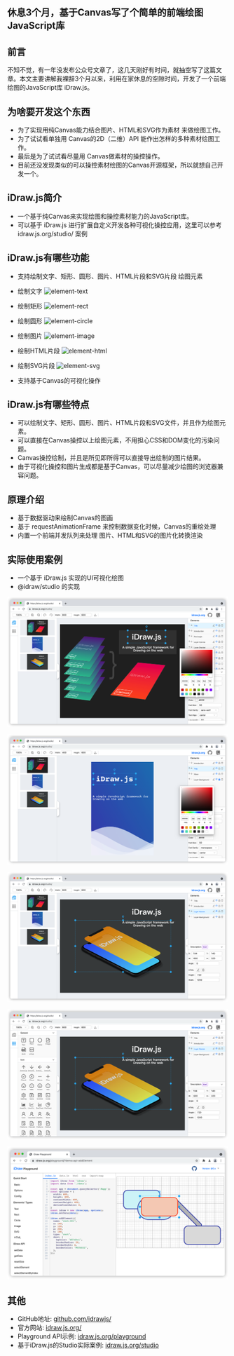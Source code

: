 ## 休息3个月，基于Canvas写了个简单的前端绘图JavaScript库

## 前言
不知不觉，有一年没发布公众号文章了，这几天刚好有时间，就抽空写了这篇文章。本文主要讲解我裸辞3个月以来，利用在家休息的空隙时间，开发了一个前端绘图的JavaScript库 iDraw.js。
## 为啥要开发这个东西

- 为了实现用纯Canvas能力结合图片、HTML和SVG作为素材 来做绘图工作。
- 为了试试看单独用 Canvas的2D（二维）API 能作出怎样的多种素材绘图工作。
- 最后是为了试试看尽量用 Canvas做素材的操控操作。
- 目前还没发现类似的可以操控素材绘图的Canvas开源框架，所以就想自己开发一个。
## iDraw.js简介

- 一个基于纯Canvas来实现绘图和操控素材能力的JavaScript库。
- 可以基于 iDraw.js 进行扩展自定义开发各种可视化操控应用，这里可以参考 idraw.js.org/studio/ 案例
## iDraw.js有哪些功能

- 支持绘制文字、矩形、圆形、图片、HTML片段和SVG片段 绘图元素
- 绘制文字
![element-text](./images/element-text.gif)
- 绘制矩形
![element-rect](./images/element-rect.gif)
- 绘制圆形
![element-circle](./images/element-circle.gif)
- 绘制图片
![element-image](./images/element-image.gif)
- 绘制HTML片段
![element-html](./images/element-html.gif)
- 绘制SVG片段
![element-svg](./images/element-svg.gif)

- 支持基于Canvas的可视化操作

## iDraw.js有哪些特点


- 可以绘制文字、矩形、圆形、图片、HTML片段和SVG文件，并且作为绘图元素。
- 可以直接在Canvas操控以上绘图元素，不用担心CSS和DOM变化的污染问题。
- Canvas操控绘制，并且是所见即所得可以直接导出绘制的图片结果。
- 由于可视化操控和图片生成都是基于Canvas，可以尽量减少绘图的浏览器兼容问题。

## 原理介绍

- 基于数据驱动来绘制Canvas的图画
- 基于 requestAnimationFrame 来控制数据变化时候，Canvas的重绘处理
- 内置一个前端并发队列来处理 图片、HTML和SVG的图片化转换渲染


## 实际使用案例

- 一个基于 iDraw.js 实现的UI可视化绘图
- @idraw/studio 的实现

![element-svg](./images/snapshot-001.png)

![element-svg](./images/snapshot-002.png)

![element-svg](./images/snapshot-003.png)

![element-svg](./images/snapshot-004.png)

![element-svg](./images/snapshot-005.png)

## 其他

- GitHub地址: [github.com/idrawjs/](https://github.com/idrawjs/)
- 官方网站: [idraw.js.org/](https://idraw.js.org/)
- Playground API示例: [idraw.js.org/playground](https://idraw.js.org/playground/)
- 基于iDraw.js的Studio实际案例: [idraw.js.org/studio](https://idraw.js.org/studio/)
